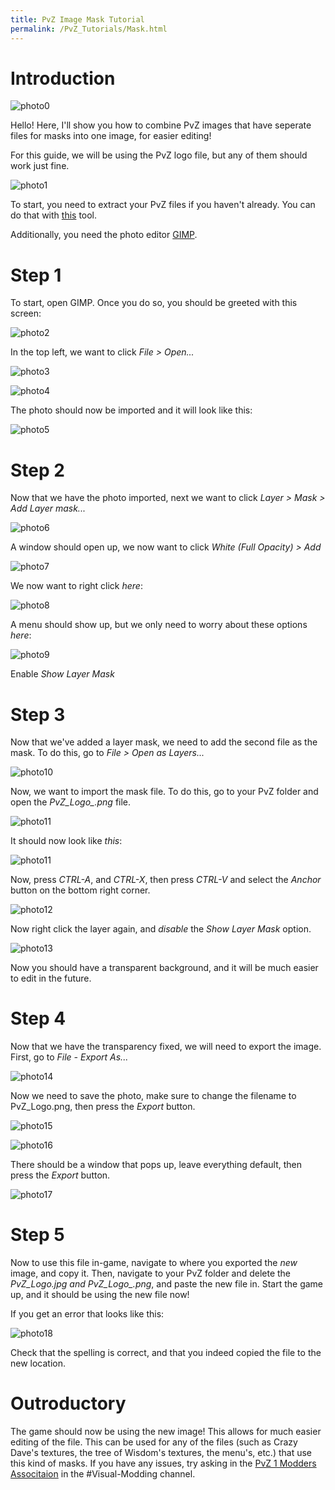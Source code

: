 ```yaml
---
title: PvZ Image Mask Tutorial
permalink: /PvZ_Tutorials/Mask.html
---
```

# Introduction

![photo0](https://media.discordapp.net/attachments/1004911792423718983/1085330327980998758/PvZ_Logo.png)

Hello! Here, I'll show you how to combine PvZ images that have seperate files for masks into one image, for easier editing!

For this guide, we will be using the PvZ logo file, but any of them should work just fine.

![photo1](https://media.discordapp.net/attachments/1004911792423718983/1085250543829651549/image.png)

To start, you need to extract your PvZ files if you haven't already. You can do that with [this](https://cdn.discordapp.com/attachments/1030904713736110191/1066022952467968110/Plants_vs_Zombies_main.pak_Patcherer.exe) tool.

Additionally, you need the photo editor [GIMP](https://www.gimp.org/).

# Step 1

To start, open GIMP. Once you do so, you should be greeted with this screen:

![photo2](https://media.discordapp.net/attachments/1004911792423718983/1085250965118136452/image.png?width=1090&height=586)

In the top left, we want to click *File > Open...* 

![photo3](https://media.discordapp.net/attachments/1004911792423718983/1085250910999036014/image.png)

![photo4](https://media.discordapp.net/attachments/1004911792423718983/1085251137575329802/image.png?width=615&height=27)

The photo should now be imported and it will look like this:

![photo5](https://media.discordapp.net/attachments/1004911792423718983/1085251472893153351/image.png?width=1090&height=586)

# Step 2

Now that we have the photo imported, next we want to click *Layer > Mask > Add Layer mask...*

![photo6](https://media.discordapp.net/attachments/1004911792423718983/1085251252620894218/image.png)

A window should open up, we now want to click *White (Full Opacity) > Add*

![photo7](https://media.discordapp.net/attachments/1004911792423718983/1085251355356180531/image.png)

We now want to right click *here*:

![photo8](https://media.discordapp.net/attachments/1004911792423718983/1085308110765305877/image.png?width=1091&height=586)

A menu should show up, but we only need to worry about these options *here*:

![photo9](https://media.discordapp.net/attachments/1004911792423718983/1085251615931498506/image.png)

Enable *Show Layer Mask*

# Step 3

Now that we've added a layer mask, we need to add the second file as the mask. To do this, go to *File > Open as Layers...*

![photo10](https://media.discordapp.net/attachments/1004911792423718983/1085251697036771328/image.png)

Now, we want to import the mask file. To do this, go to your PvZ folder and open the *PvZ_Logo_.png* file.

![photo11](https://media.discordapp.net/attachments/1004911792423718983/1085251803098136627/image.png)

It should now look like *this*:

![photo11](https://media.discordapp.net/attachments/1004911792423718983/1085252211426201600/image.png)

Now, press *CTRL-A*, and *CTRL-X*, then press *CTRL-V* and select the *Anchor* button on the bottom right corner.

![photo12](https://media.discordapp.net/attachments/1004911792423718983/1085320142382170154/image.png)

Now right click the layer again, and *disable* the *Show Layer Mask* option.

![photo13](https://media.discordapp.net/attachments/1004911792423718983/1085252425201496124/image.png)

Now you should have a transparent background, and it will be much easier to edit in the future.

# Step 4

Now that we have the transparency fixed, we will need to export the image. First, go to *File - Export As...*

![photo14](https://media.discordapp.net/attachments/1004911792423718983/1085252545653506119/image.png)

Now we need to save the photo, make sure to change the filename to PvZ_Logo.png, then press the *Export* button.

![photo15](https://media.discordapp.net/attachments/1004911792423718983/1085324894700576889/Untitled.png)

![photo16](https://media.discordapp.net/attachments/1004911792423718983/1085252946947756113/image.png)

There should be a window that pops up, leave everything default, then press the *Export* button.

![photo17](https://media.discordapp.net/attachments/1004911792423718983/1085252859903356959/image.png)

# Step 5

Now to use this file in-game, navigate to where you exported the *new* image, and copy it. Then, navigate to your PvZ folder and delete the *PvZ_Logo.jpg* *and PvZ_Logo_.png*, and paste the new file in. Start the game up, and it should be using the new file now!

If you get an error that looks like this:

![photo18](https://media.discordapp.net/attachments/1004911792423718983/1085329115126698054/image.png)

Check that the spelling is correct, and that you indeed copied the file to the new location.

# Outroductory

The game should now be using the new image! This allows for much easier editing of the file. This can be used for any of the files (such as Crazy Dave's textures, the tree of Wisdom's textures, the menu's, etc.) that use this kind of masks. If you have any issues, try asking in the [PvZ 1 Modders Associtaion](https://discord.gg/t634ueutz8) in the #Visual-Modding channel.
